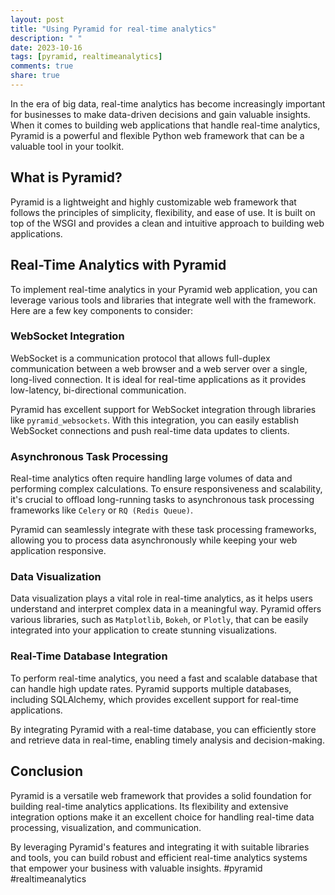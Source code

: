 ```yaml
---
layout: post
title: "Using Pyramid for real-time analytics"
description: " "
date: 2023-10-16
tags: [pyramid, realtimeanalytics]
comments: true
share: true
---
```


In the era of big data, real-time analytics has become increasingly important for businesses to make data-driven decisions and gain valuable insights. When it comes to building web applications that handle real-time analytics, Pyramid is a powerful and flexible Python web framework that can be a valuable tool in your toolkit.

## What is Pyramid?

Pyramid is a lightweight and highly customizable web framework that follows the principles of simplicity, flexibility, and ease of use. It is built on top of the WSGI and provides a clean and intuitive approach to building web applications.

## Real-Time Analytics with Pyramid

To implement real-time analytics in your Pyramid web application, you can leverage various tools and libraries that integrate well with the framework. Here are a few key components to consider:

### WebSocket Integration

WebSocket is a communication protocol that allows full-duplex communication between a web browser and a web server over a single, long-lived connection. It is ideal for real-time applications as it provides low-latency, bi-directional communication.

Pyramid has excellent support for WebSocket integration through libraries like `pyramid_websockets`. With this integration, you can easily establish WebSocket connections and push real-time data updates to clients.

### Asynchronous Task Processing

Real-time analytics often require handling large volumes of data and performing complex calculations. To ensure responsiveness and scalability, it's crucial to offload long-running tasks to asynchronous task processing frameworks like `Celery` or `RQ (Redis Queue)`.

Pyramid can seamlessly integrate with these task processing frameworks, allowing you to process data asynchronously while keeping your web application responsive.

### Data Visualization

Data visualization plays a vital role in real-time analytics, as it helps users understand and interpret complex data in a meaningful way. Pyramid offers various libraries, such as `Matplotlib`, `Bokeh`, or `Plotly`, that can be easily integrated into your application to create stunning visualizations.

### Real-Time Database Integration

To perform real-time analytics, you need a fast and scalable database that can handle high update rates. Pyramid supports multiple databases, including SQLAlchemy, which provides excellent support for real-time applications.

By integrating Pyramid with a real-time database, you can efficiently store and retrieve data in real-time, enabling timely analysis and decision-making.

## Conclusion

Pyramid is a versatile web framework that provides a solid foundation for building real-time analytics applications. Its flexibility and extensive integration options make it an excellent choice for handling real-time data processing, visualization, and communication.

By leveraging Pyramid's features and integrating it with suitable libraries and tools, you can build robust and efficient real-time analytics systems that empower your business with valuable insights. #pyramid #realtimeanalytics
